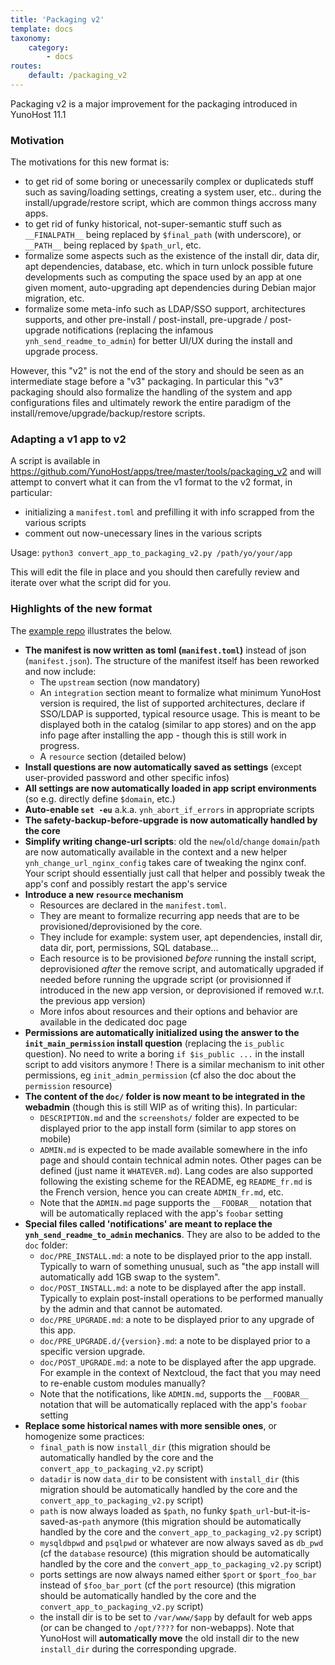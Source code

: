 ```yaml
---
title: 'Packaging v2'
template: docs
taxonomy:
    category:
        - docs
routes:
    default: /packaging_v2
---
```


Packaging v2 is a major improvement for the packaging introduced in YunoHost 11.1

### Motivation

The motivations for this new format is:

- to get rid of some boring or unecessarily complex or duplicateds stuff such as saving/loading settings, creating a system user, etc.. during the install/upgrade/restore script, which are common things accross many apps.
- to get rid of funky historical, not-super-semantic stuff such as `__FINALPATH__` being replaced by `$final_path` (with underscore), or `__PATH__` being replaced by `$path_url`, etc.
- formalize some aspects such as the existence of the install dir, data dir, apt dependencies, database, etc. which in turn unlock possible future developments such as computing the space used by an app at one given moment, auto-upgrading apt dependencies during Debian major migration, etc.
- formalize some meta-info such as LDAP/SSO support, architectures supports, and other pre-install / post-install, pre-upgrade / post-upgrade notifications (replacing the infamous `ynh_send_readme_to_admin`) for better UI/UX during the install and upgrade process.

However, this "v2" is not the end of the story and should be seen as an intermediate stage before a "v3" packaging. In particular this "v3" packaging should also formalize the handling of the system and app configurations files and ultimately rework the entire paradigm of the install/remove/upgrade/backup/restore scripts.

### Adapting a v1 app to v2

A script is available in <https://github.com/YunoHost/apps/tree/master/tools/packaging_v2> and will attempt to convert what it can from the v1 format to the v2 format, in particular:

- initializing a `manifest.toml` and prefilling it with info scrapped from the various scripts
- comment out now-unecessary lines in the various scripts

Usage: `python3 convert_app_to_packaging_v2.py /path/yo/your/app`

This will edit the file in place and you should then carefully review and iterate over what the script did for you.

### Highlights of the new format

The [example repo](https://github.com/YunoHost/example_ynh) illustrates the below.

- **The manifest is now written as toml (`manifest.toml`)** instead of json (`manifest.json`). The structure of the manifest itself has been reworked and now include:
  - The `upstream` section (now mandatory)
  - An `integration` section meant to formalize what minimum YunoHost version is required, the list of supported architectures, declare if SSO/LDAP is supported, typical resource usage. This is meant to be displayed both in the catalog (similar to app stores) and on the app info page after installing the app - though this is still work in progress.
  - A `resource` section (detailed below)
- **Install questions are now automatically saved as settings** (except user-provided password and other specific infos)
- **All settings are now automatically loaded in app script environments** (so e.g. directly define `$domain`, etc.)
- **Auto-enable `set -eu`** a.k.a. `ynh_abort_if_errors` in appropriate scripts
- **The safety-backup-before-upgrade is now automatically handled by the core**
- **Simplify writing change-url scripts**: old the `new`/`old`/`change` `domain`/`path` are now automatically available in the context and a new helper `ynh_change_url_nginx_config` takes care of tweaking the nginx conf. Your script should essentially just call that helper and possibly tweak the app's conf and possibly restart the app's service
- **Introduce a new `resource` mechanism**
  - Resources are declared in the `manifest.toml`.
  - They are meant to formalize recurring app needs that are to be provisioned/deprovisioned by the core.
  - They include for example: system user, apt dependencies, install dir, data dir, port, permissions, SQL database...
  - Each resource is to be provisioned *before* running the install script, deprovisioned *after* the remove script, and automatically upgraded if needed before running the upgrade script (or provisionned if introduced in the new app version, or deprovisioned if removed w.r.t. the previous app version)
  - More infos about resources and their options and behavior are available in the dedicated doc page
- **Permissions are automatically initialized using the answer to the `init_main_permission` install question** (replacing the `is_public` question). No need to write a boring `if $is_public ...` in the install script to add visitors anymore ! There is a similar mechanism to init other permissions, eg `init_admin_permission` (cf also the doc about the `permission` resource)
- **The content of the `doc/` folder is now meant to be integrated in the webadmin** (though this is still WIP as of writing this). In particular:
  - `DESCRIPTION.md` and the `screenshots/` folder are expected to be displayed prior to the app install form (similar to app stores on mobile)
  - `ADMIN.md` is expected to be made available somewhere in the info page and should contain technical admin notes. Other pages can be defined (just name it `WHATEVER.md`). Lang codes are also supported following the existing scheme for the README, eg `README_fr.md` is the French version, hence you can create `ADMIN_fr.md`, etc.
  - Note that the `ADMIN.md` page supports the `__FOOBAR__` notation that will be automatically replaced with the app's `foobar` setting
- **Special files called 'notifications' are meant to replace the `ynh_send_readme_to_admin` mechanics**. They are also to be added to the `doc` folder:
  - `doc/PRE_INSTALL.md`: a note to be displayed prior to the app install. Typically to warn of something unusual, such as "the app install will automatically add 1GB swap to the system".
  - `doc/POST_INSTALL.md`: a note to be displayed after the app install. Typically to explain post-install operations to be performed manually by the admin and that cannot be automated.
  - `doc/PRE_UPGRADE.md`: a note to be displayed prior to any upgrade of this app.
  - `doc/PRE_UPGRADE.d/{version}.md`: a note to be displayed prior to a specific version upgrade.
  - `doc/POST_UPGRADE.md`: a note to be displayed after the app upgrade. For example in the context of Nextcloud, the fact that you may need to re-enable custom modules manually?
  - Note that the notifications, like `ADMIN.md`, supports the `__FOOBAR__` notation that will be automatically replaced with the app's `foobar` setting
- **Replace some historical names with more sensible ones**, or homogenize some practices:
  - `final_path` is now `install_dir` (this migration should be automatically handled by the core and the `convert_app_to_packaging_v2.py` script)
  - `datadir` is now `data_dir` to be consistent with `install_dir` (this migration should be automatically handled by the core and the `convert_app_to_packaging_v2.py` script)
  - `path` is now always loaded as `$path`, no funky `$path_url`-but-it-is-saved-as-`path` anymore (this migration should be automatically handled by the core and the `convert_app_to_packaging_v2.py` script)
  - `mysqldbpwd` and `psqlpwd` or whatever are now always saved as `db_pwd` (cf the `database` resource) (this migration should be automatically handled by the core and the `convert_app_to_packaging_v2.py` script)
  - ports settings are now always named either `$port` or `$port_foo_bar` instead of `$foo_bar_port` (cf the `port` resource) (this migration should be automatically handled by the core and the `convert_app_to_packaging_v2.py` script)
  - the install dir is to be set to `/var/www/$app` by default for web apps (or can be changed to `/opt/????` for non-webapps). Note that YunoHost will **automatically move** the old install dir to the new `install_dir` during the corresponding upgrade.
